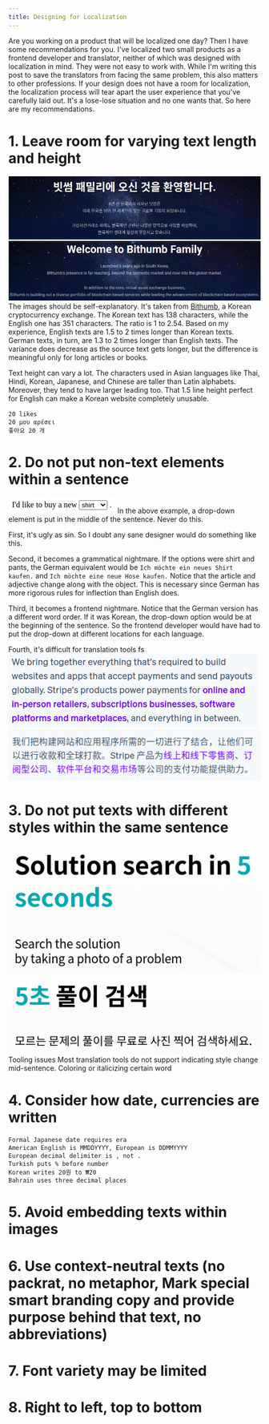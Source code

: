 ```yaml
---
title: Designing for Localization
---
```


Are you working on a product that will be localized one day? Then I have some recommendations for you. I've localized two small products as a frontend developer and translator, neither of which was designed with localization in mind. They were not easy to work with. While I'm writing this post to save the translators from facing the same problem, this also matters to other professions. If your design does not have a room for localization, the localization process will tear apart the user experience that you've carefully laid out. It's a lose-lose situation and no one wants that. So here are my recommendations.

# 1. Leave room for varying text length and height
![Length difference example 1](/images/bithumb_ko.png)
![Length difference example 2](/images/bithumb_en.png)
The images should be self-explanatory. It's taken from [Bithumb](https://bithumb.com), a Korean cryptocurrency exchange. The Korean text has 138 characters, while the English one has 351 characters. The ratio is 1 to 2.54. Based on my experience, English texts are 1.5 to 2 times longer than Korean texts. German texts, in turn, are 1.3 to 2 times longer than English texts. The variance does decrease as the source text gets longer, but the difference is meaningful only for long articles or books.

Text height can vary a lot. The characters used in Asian languages like Thai, Hindi, Korean, Japanese, and Chinese are taller than Latin alphabets. Moreover, they tend to have larger leading too. That 1.5 line height perfect for English can make a Korean website completely unusable.

    20 likes
    20 μου αρέσει
    좋아요 20 개

# 2. Do not put non-text elements within a sentence
![UI element example](/images/shirt_dropdown.png)
In the above example, a drop-down element is put in the middle of the sentence. Never do this. 

First, it's ugly as sin. So I doubt any sane designer would do something like this.

Second, it becomes a grammatical nightmare. If the options were shirt and pants, the German equivalent would be `Ich möchte ein neues Shirt kaufen.` and `Ich möchte eine neue Hose kaufen.` Notice that the article and adjective change along with the object. This is necessary since German has more rigorous rules for inflection than English does.

Third, it becomes a frontend nightmare. Notice that the German version has a different word order. If it was Korean, the drop-down option would be at the beginning of the sentence. So the frontend developer would have had to put the drop-down at different locations for each language.

Fourth, it's difficult for translation tools fs
![Link example 1](/images/stripe_en.png)
![Link example 2](/images/stripe_ch.png)


# 3. Do not put texts with different styles within the same sentence
![Mid-sentence style example 1](/images/quanda_en.png)
![Mid-sentence style example 2](/images/quanda_ko.png)
    Tooling issues
    Most translation tools do not support indicating style change mid-sentence.
    Coloring or italicizing certain word
# 4. Consider how date, currencies are written
    Formal Japanese date requires era
    American English is MMDDYYYY, European is DDMMYYYY
    European decimal delimiter is , not .
    Turkish puts % before number
    Korean writes 20원 to ₩20
    Bahrain uses three decimal places
# 5. Avoid embedding texts within images
# 6. Use context-neutral texts (no packrat, no metaphor, Mark special smart branding copy and provide purpose behind that text, no abbreviations)
# 7. Font variety may be limited
# 8. Right to left, top to bottom
